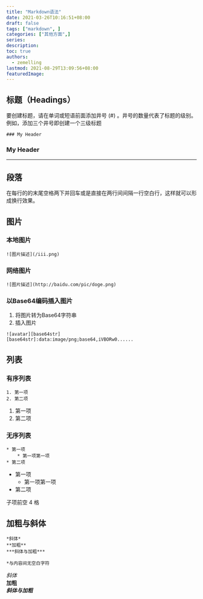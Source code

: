 ```yaml
---
title: "Markdown语法"
date: 2021-03-26T10:16:51+08:00
draft: false
tags: ["markdown", ]
categories: ["其他方面",]
series:
description:
toc: true
authors:
  - zemelling
lastmod: 2021-08-29T13:09:56+08:00
featuredImage:
---
```


## 标题（Headings）

要创建标题，请在单词或短语前面添加井号 (#) 。井号的数量代表了标题的级别。例如，添加三个井号即创建一个三级标题
```
### My Header
```
### My Header
------------
## 段落

在每行的的末尾空格两下并回车或是直接在两行间间隔一行空白行，这样就可以形成换行效果。

## 图片

### 本地图片

```
![图片描述](/iii.png)
```

### 网络图片

```
![图片描述](http://baidu.com/pic/doge.png)
```

### 以Base64编码插入图片

1. 将图片转为Base64字符串
2. 插入图片
```
![avatar][base64str]
[base64str]:data:image/png;base64,iVBORw0......
```

## 列表

### 有序列表

```
1. 第一项
2. 第二项
```

1. 第一项
2. 第二项

### 无序列表

```
* 第一项
    * 第一项第一项
* 第二项
```

* 第一项
    * 第一项第一项
* 第二项

子项前空 4 格

## 加粗与斜体

```
*斜体*
**加粗**
***斜体与加粗***

*与内容间无空白字符
```

*斜体*  
**加粗**  
***斜体与加粗***  